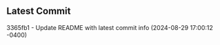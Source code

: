 
## Latest Commit
3365fb1 - Update README with latest commit info (2024-08-29 17:00:12 -0400) <Yunxi-Zhou>
